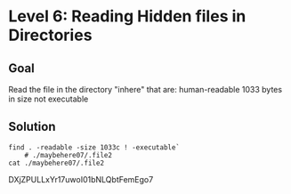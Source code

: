 # Level 6: Reading Hidden files in Directories
## Goal
Read the file in the directory "inhere" that are:
    human-readable
    1033 bytes in size
    not executable
## Solution
```cd inhere
find . -readable -size 1033c ! -executable`
    # ./maybehere07/.file2
cat ./maybehere07/.file2
```
DXjZPULLxYr17uwoI01bNLQbtFemEgo7